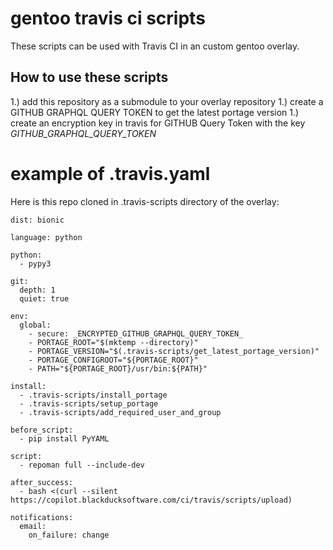 # gentoo travis ci scripts

These scripts can be used with Travis CI in an custom gentoo overlay.

## How to use these scripts

1.) add this repository as a submodule to your overlay repository
1.) create a GITHUB GRAPHQL QUERY TOKEN to get the latest portage version
1.) create an encryption key in travis for GITHUB Query Token with the key _GITHUB_GRAPHQL_QUERY_TOKEN_

# example of .travis.yaml
Here is this repo cloned in .travis-scripts directory of the overlay:
 
```shell script
dist: bionic

language: python

python:
  - pypy3

git:
  depth: 1
  quiet: true

env:
  global:
    - secure: _ENCRYPTED_GITHUB_GRAPHQL_QUERY_TOKEN_
    - PORTAGE_ROOT="$(mktemp --directory)"
    - PORTAGE_VERSION="$(.travis-scripts/get_latest_portage_version)"
    - PORTAGE_CONFIGROOT="${PORTAGE_ROOT}"
    - PATH="${PORTAGE_ROOT}/usr/bin:${PATH}"

install:
  - .travis-scripts/install_portage
  - .travis-scripts/setup_portage
  - .travis-scripts/add_required_user_and_group

before_script:
  - pip install PyYAML

script:
  - repoman full --include-dev

after_success:
  - bash <(curl --silent https://copilot.blackducksoftware.com/ci/travis/scripts/upload)

notifications:
  email:
    on_failure: change
```